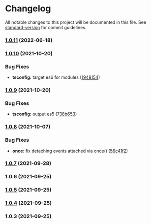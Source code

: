 # Changelog

All notable changes to this project will be documented in this file. See [standard-version](https://github.com/conventional-changelog/standard-version) for commit guidelines.

### [1.0.11](https://github.com/bsssshhhhhhh/simple-typed-events/compare/v1.0.10...v1.0.11) (2022-06-18)

### [1.0.10](https://github.com/bsssshhhhhhh/simple-typed-events/compare/v1.0.9...v1.0.10) (2021-10-20)


### Bug Fixes

* **tsconfig:** target es6 for modules ([1948154](https://github.com/bsssshhhhhhh/simple-typed-events/commit/19481549134ab3ca131408a21ddf18ccebd44071))

### [1.0.9](https://github.com/bsssshhhhhhh/simple-typed-events/compare/v1.0.8...v1.0.9) (2021-10-20)


### Bug Fixes

* **tsconfig:** output es5 ([738b653](https://github.com/bsssshhhhhhh/simple-typed-events/commit/738b6535a55919ba0c05aabc19201aa9281e13a6))

### [1.0.8](https://github.com/bsssshhhhhhh/simple-typed-events/compare/v1.0.7...v1.0.8) (2021-10-07)


### Bug Fixes

* **once:** fix detaching events attached via once() ([56c41f2](https://github.com/bsssshhhhhhh/simple-typed-events/commit/56c41f2b81a607745f67a2293e0ff3a2b90a8928))

### [1.0.7](https://github.com/bsssshhhhhhh/simple-typed-events/compare/v1.0.6...v1.0.7) (2021-09-28)

### 1.0.6 (2021-09-25)

### [1.0.5](https://github.com/bsssshhhhhhh/simple-typed-events/compare/v1.0.4...v1.0.5) (2021-09-25)

### [1.0.4](https://github.com/bsssshhhhhhh/simple-typed-events/compare/v1.0.3...v1.0.4) (2021-09-25)

### 1.0.3 (2021-09-25)
